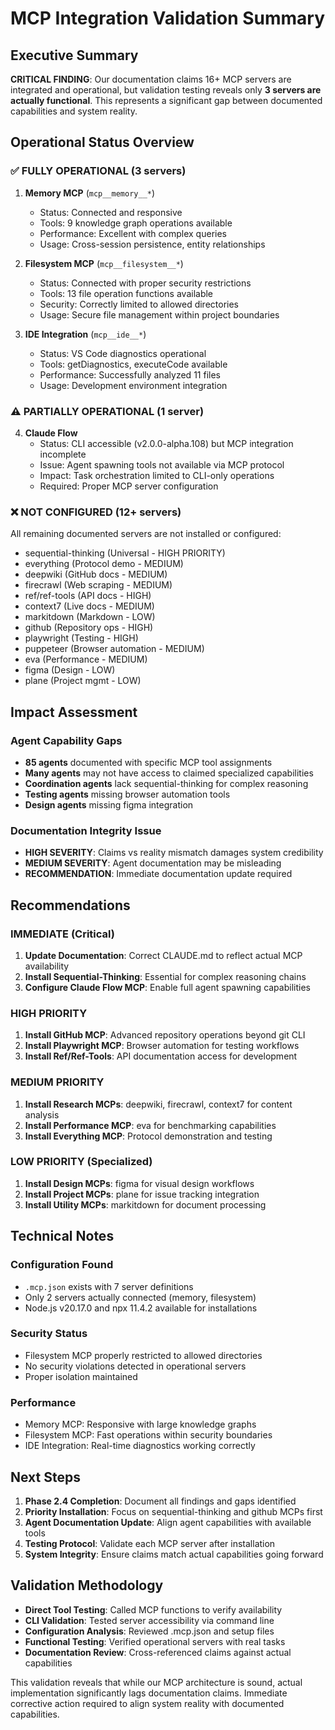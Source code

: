 # MCP Integration Validation Summary

## Executive Summary
**CRITICAL FINDING**: Our documentation claims 16+ MCP servers are integrated and operational, but validation testing reveals only **3 servers are actually functional**. This represents a significant gap between documented capabilities and system reality.

## Operational Status Overview

### ✅ FULLY OPERATIONAL (3 servers)
1. **Memory MCP** (`mcp__memory__*`)
   - Status: Connected and responsive
   - Tools: 9 knowledge graph operations available
   - Performance: Excellent with complex queries
   - Usage: Cross-session persistence, entity relationships

2. **Filesystem MCP** (`mcp__filesystem__*`)  
   - Status: Connected with proper security restrictions
   - Tools: 13 file operation functions available
   - Security: Correctly limited to allowed directories
   - Usage: Secure file management within project boundaries

3. **IDE Integration** (`mcp__ide__*`)
   - Status: VS Code diagnostics operational
   - Tools: getDiagnostics, executeCode available  
   - Performance: Successfully analyzed 11 files
   - Usage: Development environment integration

### ⚠️ PARTIALLY OPERATIONAL (1 server)
4. **Claude Flow**
   - Status: CLI accessible (v2.0.0-alpha.108) but MCP integration incomplete
   - Issue: Agent spawning tools not available via MCP protocol
   - Impact: Task orchestration limited to CLI-only operations
   - Required: Proper MCP server configuration

### ❌ NOT CONFIGURED (12+ servers)
All remaining documented servers are not installed or configured:
- sequential-thinking (Universal - HIGH PRIORITY)
- everything (Protocol demo - MEDIUM)
- deepwiki (GitHub docs - MEDIUM)  
- firecrawl (Web scraping - MEDIUM)
- ref/ref-tools (API docs - HIGH)
- context7 (Live docs - MEDIUM)
- markitdown (Markdown - LOW)
- github (Repository ops - HIGH)
- playwright (Testing - HIGH)
- puppeteer (Browser automation - MEDIUM)
- eva (Performance - MEDIUM)
- figma (Design - LOW)
- plane (Project mgmt - LOW)

## Impact Assessment

### Agent Capability Gaps
- **85 agents** documented with specific MCP tool assignments
- **Many agents** may not have access to claimed specialized capabilities
- **Coordination agents** lack sequential-thinking for complex reasoning
- **Testing agents** missing browser automation tools
- **Design agents** missing figma integration

### Documentation Integrity Issue
- **HIGH SEVERITY**: Claims vs reality mismatch damages system credibility
- **MEDIUM SEVERITY**: Agent documentation may be misleading
- **RECOMMENDATION**: Immediate documentation update required

## Recommendations

### IMMEDIATE (Critical)
1. **Update Documentation**: Correct CLAUDE.md to reflect actual MCP availability
2. **Install Sequential-Thinking**: Essential for complex reasoning chains
3. **Configure Claude Flow MCP**: Enable full agent spawning capabilities

### HIGH PRIORITY
1. **Install GitHub MCP**: Advanced repository operations beyond git CLI
2. **Install Playwright MCP**: Browser automation for testing workflows  
3. **Install Ref/Ref-Tools**: API documentation access for development

### MEDIUM PRIORITY
1. **Install Research MCPs**: deepwiki, firecrawl, context7 for content analysis
2. **Install Performance MCP**: eva for benchmarking capabilities
3. **Install Everything MCP**: Protocol demonstration and testing

### LOW PRIORITY (Specialized)
1. **Install Design MCPs**: figma for visual design workflows
2. **Install Project MCPs**: plane for issue tracking integration
3. **Install Utility MCPs**: markitdown for document processing

## Technical Notes

### Configuration Found
- `.mcp.json` exists with 7 server definitions
- Only 2 servers actually connected (memory, filesystem)
- Node.js v20.17.0 and npx 11.4.2 available for installations

### Security Status
- Filesystem MCP properly restricted to allowed directories
- No security violations detected in operational servers
- Proper isolation maintained

### Performance
- Memory MCP: Responsive with large knowledge graphs
- Filesystem MCP: Fast operations within security boundaries
- IDE Integration: Real-time diagnostics working correctly

## Next Steps

1. **Phase 2.4 Completion**: Document all findings and gaps identified
2. **Priority Installation**: Focus on sequential-thinking and github MCPs first  
3. **Agent Documentation Update**: Align agent capabilities with available tools
4. **Testing Protocol**: Validate each MCP server after installation
5. **System Integrity**: Ensure claims match actual capabilities going forward

## Validation Methodology

- **Direct Tool Testing**: Called MCP functions to verify availability
- **CLI Validation**: Tested server accessibility via command line
- **Configuration Analysis**: Reviewed .mcp.json and setup files
- **Functional Testing**: Verified operational servers with real tasks
- **Documentation Review**: Cross-referenced claims against actual capabilities

This validation reveals that while our MCP architecture is sound, actual implementation significantly lags documentation claims. Immediate corrective action required to align system reality with documented capabilities.